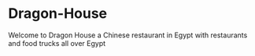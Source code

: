 # Dragon-House
Welcome to Dragon House a Chinese restaurant in Egypt with restaurants and food trucks all over Egypt
